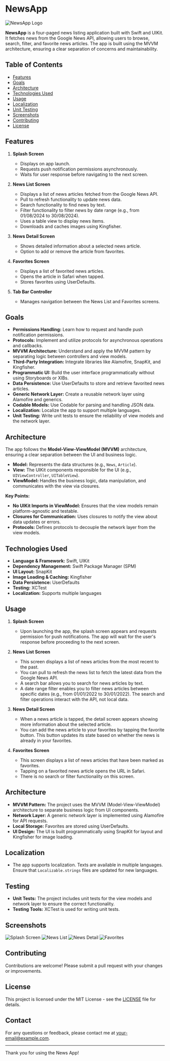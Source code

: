 # NewsApp

![NewsApp Logo](path_to_your_logo_image)

**NewsApp** is a four-paged news listing application built with Swift and UIKit. It fetches news from the Google News API, allowing users to browse, search, filter, and favorite news articles. The app is built using the MVVM architecture, ensuring a clear separation of concerns and maintainability.

## Table of Contents

- [Features](#features)
- [Goals](#goals)
- [Architecture](#architecture)
- [Technologies Used](#technologies-used)
- [Usage](#usage)
- [Localization](#localization)
- [Unit Testing](#unit-testing)
- [Screenshots](#screenshots)
- [Contributing](#contributing)
- [License](#license)

## Features

1. **Splash Screen**
   - Displays on app launch.
   - Requests push notification permissions asynchronously.
   - Waits for user response before navigating to the next screen.

2. **News List Screen**
   - Displays a list of news articles fetched from the Google News API.
   - Pull to refresh functionality to update news data.
   - Search functionality to find news by text.
   - Filter functionality to filter news by date range (e.g., from 01/08/2024 to 30/08/2024).
   - Uses a table view to display news items.
   - Downloads and caches images using Kingfisher.

3. **News Detail Screen**
   - Shows detailed information about a selected news article.
   - Option to add or remove the article from favorites.

4. **Favorites Screen**
   - Displays a list of favorited news articles.
   - Opens the article in Safari when tapped.
   - Stores favorites using UserDefaults.

5. **Tab Bar Controller**
   - Manages navigation between the News List and Favorites screens.

## Goals

- **Permissions Handling:** Learn how to request and handle push notification permissions.
- **Protocols:** Implement and utilize protocols for asynchronous operations and callbacks.
- **MVVM Architecture:** Understand and apply the MVVM pattern by separating logic between controllers and view models.
- **Third-Party Integration:** Integrate libraries like Alamofire, SnapKit, and Kingfisher.
- **Programmatic UI:** Build the user interface programmatically without using Storyboards or XIBs.
- **Data Persistence:** Use UserDefaults to store and retrieve favorited news articles.
- **Generic Network Layer:** Create a reusable network layer using Alamofire and generics.
- **Codable Models:** Use Codable for parsing and handling JSON data.
- **Localization:** Localize the app to support multiple languages.
- **Unit Testing:** Write unit tests to ensure the reliability of view models and the network layer.

## Architecture

The app follows the **Model-View-ViewModel (MVVM)** architecture, ensuring a clear separation between the UI and business logic.

- **Model:** Represents the data structures (e.g., `News`, `Article`).
- **View:** The UIKit components responsible for the UI (e.g., `UIViewController`, `UITableView`).
- **ViewModel:** Handles the business logic, data manipulation, and communicates with the view via closures.

**Key Points:**

- **No UIKit Imports in ViewModel:** Ensures that the view models remain platform-agnostic and testable.
- **Closures for Communication:** Uses closures to notify the view about data updates or errors.
- **Protocols:** Defines protocols to decouple the network layer from the view models.

## Technologies Used

- **Language & Framework:** Swift, UIKit
- **Dependency Management:** Swift Package Manager (SPM)
- **UI Layout:** SnapKit
- **Image Loading & Caching:** Kingfisher
- **Data Persistence:** UserDefaults
- **Testing:** XCTest
- **Localization:** Supports multiple languages


## Usage

1. **Splash Screen**
   - Upon launching the app, the splash screen appears and requests permission for push notifications. The app will wait for the user's response before proceeding to the next screen.

2. **News List Screen**
   - This screen displays a list of news articles from the most recent to the past. 
   - You can pull to refresh the news list to fetch the latest data from the Google News API.
   - A search bar allows you to search for news articles by text. 
   - A date range filter enables you to filter news articles between specific dates (e.g., from 01/01/2022 to 30/01/2022). The search and filter operations interact with the API, not local data.

3. **News Detail Screen**
   - When a news article is tapped, the detail screen appears showing more information about the selected article.
   - You can add the news article to your favorites by tapping the favorite button. This button updates its state based on whether the news is already in your favorites.

4. **Favorites Screen**
   - This screen displays a list of news articles that have been marked as favorites.
   - Tapping on a favorited news article opens the URL in Safari.
   - There is no search or filter functionality on this screen. 

## Architecture

- **MVVM Pattern:** The project uses the MVVM (Model-View-ViewModel) architecture to separate business logic from UI components.
- **Network Layer:** A generic network layer is implemented using Alamofire for API requests.
- **Local Storage:** Favorites are stored using UserDefaults.
- **UI Design:** The UI is built programmatically using SnapKit for layout and Kingfisher for image loading.

## Localization

- The app supports localization. Texts are available in multiple languages. Ensure that `Localizable.strings` files are updated for new languages.

## Testing

- **Unit Tests:** The project includes unit tests for the view models and network layer to ensure the correct functionality.
- **Testing Tools:** XCTest is used for writing unit tests.

## Screenshots
![Splash Screen](https://raw.githubusercontent.com/metehangurgentepe/NewsApp/main/Screenshots/Simulator%20Screenshot%20-%20iPhone%2015%20Pro%20Max%20-%202024-09-01%20at%2012.41.10.png)
![News List](https://raw.githubusercontent.com/metehangurgentepe/NewsApp/main/Screenshots/Simulator%20Screenshot%20-%20iPhone%2015%20Pro%20Max%20-%202024-09-01%20at%2012.41.14.png)
![News Detail](https://raw.githubusercontent.com/metehangurgentepe/NewsApp/main/Screenshots/Simulator%20Screenshot%20-%20iPhone%2015%20Pro%20Max%20-%202024-09-01%20at%2012.41.40.png)
![Favorites](https://raw.githubusercontent.com/metehangurgentepe/NewsApp/main/Screenshots/Simulator%20Screenshot%20-%20iPhone%2015%20Pro%20Max%20-%202024-09-01%20at%2012.41.26.png)

## Contributing

Contributions are welcome! Please submit a pull request with your changes or improvements.

## License

This project is licensed under the MIT License - see the [LICENSE](LICENSE) file for details.

## Contact

For any questions or feedback, please contact me at [your-email@example.com](mailto:your-email@example.com).

---

Thank you for using the News App!
